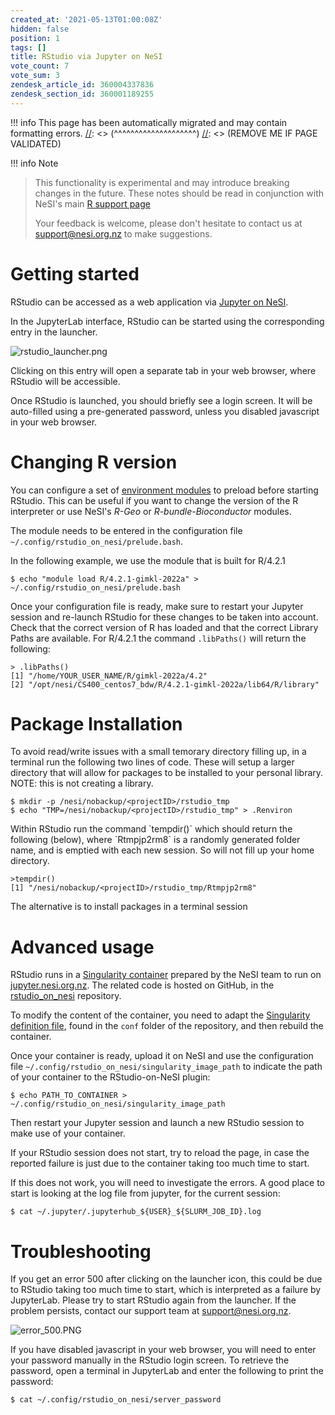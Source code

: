 ```yaml
---
created_at: '2021-05-13T01:00:08Z'
hidden: false
position: 1
tags: []
title: RStudio via Jupyter on NeSI
vote_count: 7
vote_sum: 3
zendesk_article_id: 360004337836
zendesk_section_id: 360001189255
---
```




[//]: <> (REMOVE ME IF PAGE VALIDATED)
[//]: <> (vvvvvvvvvvvvvvvvvvvv)
!!! info
    This page has been automatically migrated and may contain formatting errors.
[//]: <> (^^^^^^^^^^^^^^^^^^^^)
[//]: <> (REMOVE ME IF PAGE VALIDATED)

!!! info Note
>
> This functionality is experimental and may introduce breaking changes
> in the future. These notes should be read in conjunction with NeSI's
> main [R support
> page](https://support.nesi.org.nz/hc/en-gb/articles/209338087-R)
>
> Your feedback is welcome, please don't hesitate to contact us at
> <support@nesi.org.nz> to make suggestions.

# Getting started

RStudio can be accessed as a web application via [Jupyter on
NeSI](https://support.nesi.org.nz/hc/en-gb/articles/360001555615).

In the JupyterLab interface, RStudio can be started using the
corresponding entry in the launcher.

![rstudio\_launcher.png](https://support.nesi.org.nz/hc/article_attachments/4595373978255)

Clicking on this entry will open a separate tab in your web browser,
where RStudio will be accessible.

Once RStudio is launched, you should briefly see a login screen. It will
be auto-filled using a pre-generated password, unless you disabled
javascript in your web browser.

# Changing R version

You can configure a set of [environment
modules](https://support.nesi.org.nz/hc/en-gb/articles/360001113076-The-HPC-environment-)
to preload before starting RStudio. This can be useful if you want to
change the version of the R interpreter or use NeSI's *R-Geo* or
*R-bundle-Bioconductor* modules.

The module needs to be entered in the configuration file
`~/.config/rstudio_on_nesi/prelude.bash`.

In the following example, we use the module that is built for R/4.2.1

``` sl
$ echo "module load R/4.2.1-gimkl-2022a" > ~/.config/rstudio_on_nesi/prelude.bash
```

Once your configuration file is ready, make sure to restart your Jupyter
session and re-launch RStudio for these changes to be taken into
account. Check that the correct version of R has loaded and that the
correct Library Paths are available. For R/4.2.1 the command
`.libPaths()` will return the following:

``` sl
> .libPaths()
[1] "/home/YOUR_USER_NAME/R/gimkl-2022a/4.2"                            
[2] "/opt/nesi/CS400_centos7_bdw/R/4.2.1-gimkl-2022a/lib64/R/library"
```

# Package Installation

To avoid read/write issues with a small temorary directory filling up,
in a terminal run the following two lines of code. These will setup a
larger directory that will allow for packages to be installed to your
personal library. NOTE: this is not creating a library.

``` sl
$ mkdir -p /nesi/nobackup/<projectID>/rstudio_tmp
$ echo "TMP=/nesi/nobackup/<projectID>/rstudio_tmp" > .Renviron
```

Within RStudio run the command \`tempdir()\` which should return the
following (below), where \`Rtmpjp2rm8\` is a randomly generated folder
name, and is emptied with each new session. So will not fill up your
home directory.

``` sl
>tempdir()
[1] "/nesi/nobackup/<projectID>/rstudio_tmp/Rtmpjp2rm8"
```

The alternative is to install packages in a terminal session

# Advanced usage

RStudio runs in a [Singularity
container](https://support.nesi.org.nz/hc/en-gb/articles/360001107916)
prepared by the NeSI team to run on
[jupyter.nesi.org.nz](https://jupyter.nesi.org.nz). The related code is
hosted on GitHub, in the
[rstudio\_on\_nesi](https://github.com/nesi/rstudio_on_nesi) repository.

To modify the content of the container, you need to adapt the
[Singularity definition
file](https://github.com/nesi/rstudio_on_nesi/blob/main/conf/rstudio_server_on_centos7.def),
found in the `conf` folder of the repository, and then rebuild the
container.

Once your container is ready, upload it on NeSI and use the
configuration file `~/.config/rstudio_on_nesi/singularity_image_path` to
indicate the path of your container to the RStudio-on-NeSI plugin:

``` sl
$ echo PATH_TO_CONTAINER > ~/.config/rstudio_on_nesi/singularity_image_path
```

Then restart your Jupyter session and launch a new RStudio session to
make use of your container.

If your RStudio session does not start, try to reload the page, in case
the reported failure is just due to the container taking too much time
to start.

If this does not work, you will need to investigate the errors. A good
place to start is looking at the log file from jupyter, for the current
session:

``` sl
$ cat ~/.jupyter/.jupyterhub_${USER}_${SLURM_JOB_ID}.log
```

# Troubleshooting

If you get an error 500 after clicking on the launcher icon, this could
be due to RStudio taking too much time to start, which is interpreted as
a failure by JupyterLab. Please try to start RStudio again from the
launcher. If the problem persists, contact our support team at
<support@nesi.org.nz>.

![error\_500.PNG](https://support.nesi.org.nz/hc/article_attachments/4614666941455)

If you have disabled javascript in your web browser, you will need to
enter your password manually in the RStudio login screen. To retrieve
the password, open a terminal in JupyterLab and enter the following to
print the password:

``` sl
$ cat ~/.config/rstudio_on_nesi/server_password
```

 
